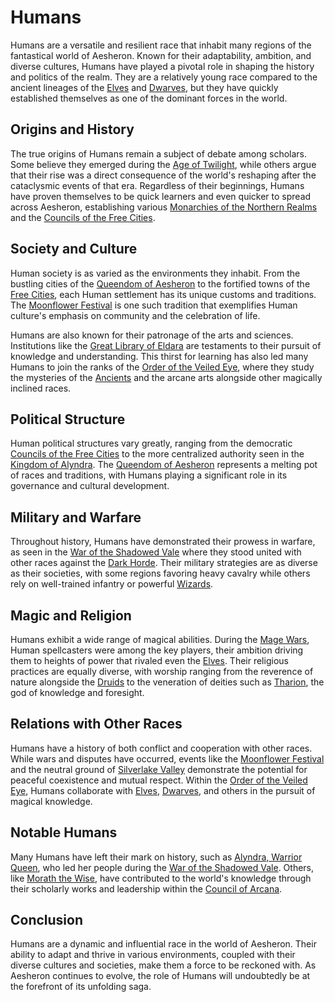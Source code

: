 # Humans

Humans are a versatile and resilient race that inhabit many regions of the fantastical world of Aesheron. Known for their adaptability, ambition, and diverse cultures, Humans have played a pivotal role in shaping the history and politics of the realm. They are a relatively young race compared to the ancient lineages of the [Elves](Elves.md) and [Dwarves](Dwarves.md), but they have quickly established themselves as one of the dominant forces in the world.

## Origins and History

The true origins of Humans remain a subject of debate among scholars. Some believe they emerged during the [Age of Twilight](Age%20of%20Twilight.md), while others argue that their rise was a direct consequence of the world's reshaping after the cataclysmic events of that era. Regardless of their beginnings, Humans have proven themselves to be quick learners and even quicker to spread across Aesheron, establishing various [Monarchies of the Northern Realms](Monarchies%20of%20the%20Northern%20Realms.md) and the [Councils of the Free Cities](Councils%20of%20the%20Free%20Cities.md).

## Society and Culture

Human society is as varied as the environments they inhabit. From the bustling cities of the [Queendom of Aesheron](Queendom%20of%20Aesheron.md) to the fortified towns of the [Free Cities](Free%20Cities.md), each Human settlement has its unique customs and traditions. The [Moonflower Festival](Moonflower%20Festival.md) is one such tradition that exemplifies Human culture's emphasis on community and the celebration of life.

Humans are also known for their patronage of the arts and sciences. Institutions like the [Great Library of Eldara](Great%20Library%20of%20Eldara.md) are testaments to their pursuit of knowledge and understanding. This thirst for learning has also led many Humans to join the ranks of the [Order of the Veiled Eye](Order%20of%20the%20Veiled%20Eye.md), where they study the mysteries of the [Ancients](Ancients.md) and the arcane arts alongside other magically inclined races.

## Political Structure

Human political structures vary greatly, ranging from the democratic [Councils of the Free Cities](Councils%20of%20the%20Free%20Cities.md) to the more centralized authority seen in the [Kingdom of Alyndra](Kingdom%20of%20Alyndra.md). The [Queendom of Aesheron](Queendom%20of%20Aesheron.md) represents a melting pot of races and traditions, with Humans playing a significant role in its governance and cultural development.

## Military and Warfare

Throughout history, Humans have demonstrated their prowess in warfare, as seen in the [War of the Shadowed Vale](War%20of%20the%20Shadowed%20Vale.md) where they stood united with other races against the [Dark Horde](Dark%20Horde.md). Their military strategies are as diverse as their societies, with some regions favoring heavy cavalry while others rely on well-trained infantry or powerful [Wizards](Wizards.md).

## Magic and Religion

Humans exhibit a wide range of magical abilities. During the [Mage Wars](Mage%20Wars.md), Human spellcasters were among the key players, their ambition driving them to heights of power that rivaled even the [Elves](Elves.md). Their religious practices are equally diverse, with worship ranging from the reverence of nature alongside the [Druids](Druids.md) to the veneration of deities such as [Tharion](Tharion.md), the god of knowledge and foresight.

## Relations with Other Races

Humans have a history of both conflict and cooperation with other races. While wars and disputes have occurred, events like the [Moonflower Festival](Moonflower%20Festival.md) and the neutral ground of [Silverlake Valley](Silverlake%20Valley.md) demonstrate the potential for peaceful coexistence and mutual respect. Within the [Order of the Veiled Eye](Order%20of%20the%20Veiled%20Eye.md), Humans collaborate with [Elves](Elves.md), [Dwarves](Dwarves.md), and others in the pursuit of magical knowledge.

## Notable Humans

Many Humans have left their mark on history, such as [Alyndra, Warrior Queen](Alyndra%2C%20Warrior%20Queen.md), who led her people during the [War of the Shadowed Vale](War%20of%20the%20Shadowed%20Vale.md). Others, like [Morath the Wise](Morath%20the%20Wise.md), have contributed to the world's knowledge through their scholarly works and leadership within the [Council of Arcana](Council%20of%20Arcana.md).

## Conclusion

Humans are a dynamic and influential race in the world of Aesheron. Their ability to adapt and thrive in various environments, coupled with their diverse cultures and societies, make them a force to be reckoned with. As Aesheron continues to evolve, the role of Humans will undoubtedly be at the forefront of its unfolding saga.